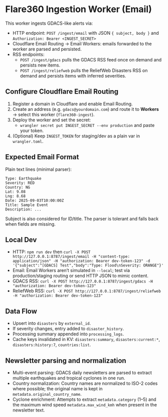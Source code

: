 # Flare360 Ingestion Worker (Email)

This worker ingests GDACS-like alerts via:

- HTTP endpoint: `POST /ingest/email` with JSON `{ subject, body }` and `Authorization: Bearer <INGEST_SECRET>`
- Cloudflare Email Routing → Email Workers: emails forwarded to the worker are parsed and persisted.
- RSS endpoints:
   - `POST /ingest/gdacs` pulls the GDACS RSS feed once on demand and persists new items.
   - `POST /ingest/reliefweb` pulls the ReliefWeb Disasters RSS on demand and persists items with inferred severities.

## Configure Cloudflare Email Routing

1. Register a domain in Cloudflare and enable Email Routing.
2. Create an address (e.g. `gdacs@yourdomain.com`) and route it to **Workers** → select this worker (`flare360-ingest`).
3. Deploy the worker and set the secret:
   - `wrangler secret put INGEST_SECRET --env production` and paste your token.
4. (Optional) Keep `INGEST_TOKEN` for staging/dev as a plain var in `wrangler.toml`.

## Expected Email Format

Plain text lines (minimal parser):

```
Type: Earthquake
Severity: RED
Country: NG
Lat: 9.08
Lng: 8.68
Date: 2025-09-03T10:00:00Z
Title: Sample Event
Description: ...
```

Subject is also considered for ID/title. The parser is tolerant and falls back when fields are missing.

## Local Dev

- HTTP: `npm run dev` then `curl -X POST http://127.0.0.1:8787/ingest/email -H "content-type: application/json" -H "authorization: Bearer dev-token-123" -d '{"subject":"[GDACS] Test","body":"Type: Flood\nSeverity: ORANGE"}'`
- Email: Email Workers aren’t simulated in `--local`; test via production/staging routing or send HTTP JSON to mimic content.
- GDACS RSS: `curl -X POST http://127.0.0.1:8787/ingest/gdacs -H "authorization: Bearer dev-token-123"`
- ReliefWeb RSS: `curl -X POST http://127.0.0.1:8787/ingest/reliefweb -H "authorization: Bearer dev-token-123"`

## Data Flow

- Upsert into `disasters` by `external_id`.
- If severity changes, entry added to `disaster_history`.
- Processing summary appended into `processing_logs`.
- Cache keys invalidated in KV: `disasters:summary`, `disasters:current:*`, `disasters:history:7`, `countries:list`.



## Newsletter parsing and normalization

- Multi-event parsing: GDACS daily newsletters are parsed to extract multiple earthquakes and tropical cyclones in one run.
- Country normalization: Country names are normalized to ISO-2 codes where possible; the original name is kept in `metadata.original_country_name`.
- Cyclone enrichment: Attempts to extract `metadata.category` (1–5) and the maximum wind speed `metadata.max_wind_kmh` when present in the newsletter text.
